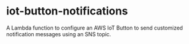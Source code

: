 # iot-button-notifications
A Lambda function to configure an AWS IoT Button to send customized notification messages using an SNS topic. 
